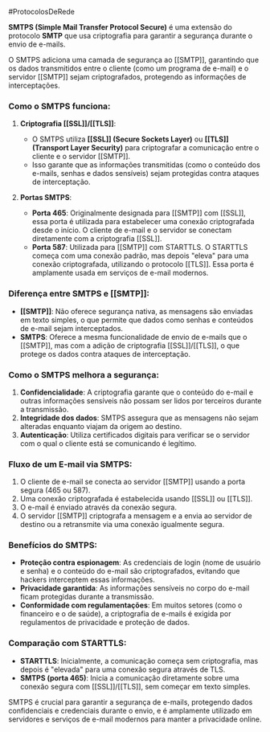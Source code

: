 #ProtocolosDeRede 

**SMTPS (Simple Mail Transfer Protocol Secure)** é uma extensão do protocolo **SMTP** que usa criptografia para garantir a segurança durante o envio de e-mails. 

O SMTPS adiciona uma camada de segurança ao [[SMTP]], garantindo que os dados transmitidos entre o cliente (como um programa de e-mail) e o servidor [[SMTP]] sejam criptografados, protegendo as informações de interceptações.

### Como o SMTPS funciona:

1. **Criptografia [[SSL]]/[[TLS]]**:
    
    - O SMTPS utiliza **[[SSL]] (Secure Sockets Layer)** ou **[[TLS]] (Transport Layer Security)** para criptografar a comunicação entre o cliente e o servidor [[SMTP]]. 
    - Isso garante que as informações transmitidas (como o conteúdo dos e-mails, senhas e dados sensíveis) sejam protegidas contra ataques de interceptação.
1. **Portas SMTPS**:
    
    - **Porta 465**: Originalmente designada para [[SMTP]] com [[SSL]], essa porta é utilizada para estabelecer uma conexão criptografada desde o início. O cliente de e-mail e o servidor se conectam diretamente com a criptografia [[SSL]].
    - **Porta 587**: Utilizada para [[SMTP]] com STARTTLS. O STARTTLS começa com uma conexão padrão, mas depois "eleva" para uma conexão criptografada, utilizando o protocolo [[TLS]]. Essa porta é amplamente usada em serviços de e-mail modernos.

### Diferença entre SMTPS e [[SMTP]]:

- **[[SMTP]]**: Não oferece segurança nativa, as mensagens são enviadas em texto simples, o que permite que dados como senhas e conteúdos de e-mail sejam interceptados.
- **SMTPS**: Oferece a mesma funcionalidade de envio de e-mails que o [[SMTP]], mas com a adição de criptografia [[SSL]]/[[TLS]], o que protege os dados contra ataques de interceptação.

### Como o SMTPS melhora a segurança:

1. **Confidencialidade**: A criptografia garante que o conteúdo do e-mail e outras informações sensíveis não possam ser lidos por terceiros durante a transmissão.
2. **Integridade dos dados**: SMTPS assegura que as mensagens não sejam alteradas enquanto viajam da origem ao destino.
3. **Autenticação**: Utiliza certificados digitais para verificar se o servidor com o qual o cliente está se comunicando é legítimo.

### Fluxo de um E-mail via SMTPS:

1. O cliente de e-mail se conecta ao servidor [[SMTP]] usando a porta segura (465 ou 587).
2. Uma conexão criptografada é estabelecida usando [[SSL]] ou [[TLS]].
3. O e-mail é enviado através da conexão segura.
4. O servidor [[SMTP]] criptografa a mensagem e a envia ao servidor de destino ou a retransmite via uma conexão igualmente segura.

### Benefícios do SMTPS:

- **Proteção contra espionagem**: As credenciais de login (nome de usuário e senha) e o conteúdo do e-mail são criptografados, evitando que hackers interceptem essas informações.
- **Privacidade garantida**: As informações sensíveis no corpo do e-mail ficam protegidas durante a transmissão.
- **Conformidade com regulamentações**: Em muitos setores (como o financeiro e o de saúde), a criptografia de e-mails é exigida por regulamentos de privacidade e proteção de dados.

### Comparação com STARTTLS:

- **STARTTLS**: Inicialmente, a comunicação começa sem criptografia, mas depois é "elevada" para uma conexão segura através de TLS.
- **SMTPS (porta 465)**: Inicia a comunicação diretamente sobre uma conexão segura com [[SSL]]/[[TLS]], sem começar em texto simples.

SMTPS é crucial para garantir a segurança de e-mails, protegendo dados confidenciais e credenciais durante o envio, e é amplamente utilizado em servidores e serviços de e-mail modernos para manter a privacidade online.
